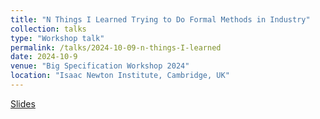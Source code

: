 ```yaml
---
title: "N Things I Learned Trying to Do Formal Methods in Industry"
collection: talks
type: "Workshop talk"
permalink: /talks/2024-10-09-n-things-I-learned
date: 2024-10-9
venue: "Big Specification Workshop 2024"
location: "Isaac Newton Institute, Cambridge, UK" 
---
```


[Slides](https://mikedodds.github.io/files/talks/2024-10-09-n-things-I-learned.pdf)